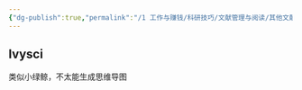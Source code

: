 ```yaml
---
{"dg-publish":true,"permalink":"/1 工作与赚钱/科研技巧/文献管理与阅读/其他文献管理软件/Ivysci【阅读软件】/","title":"Ivysci【阅读软件】"}
---
```



## Ivysci
类似小绿鲸，不太能生成思维导图